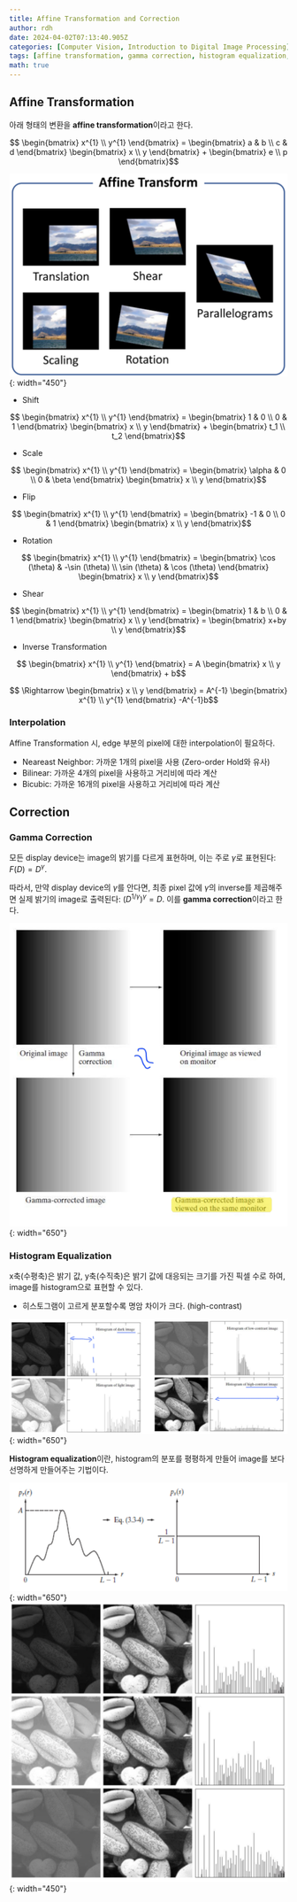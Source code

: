 ```yaml
---
title: Affine Transformation and Correction
author: rdh
date: 2024-04-02T07:13:40.905Z
categories: [Computer Vision, Introduction to Digital Image Processing]
tags: [affine transformation, gamma correction, histogram equalization, digital image processing, computer vision]
math: true
---
```


## Affine Transformation
아래 형태의 변환을 **affine transformation**이라고 한다.

$$
\begin{bmatrix}
x^{1} \\ y^{1}
\end{bmatrix} =
\begin{bmatrix}
a & b \\ c & d
\end{bmatrix}
\begin{bmatrix}
x \\ y
\end{bmatrix} +
\begin{bmatrix}
e \\ p
\end{bmatrix}$$

![](/assets/img/transformation-and-correction-01.png){: width="450"}


* Shift

$$
\begin{bmatrix}
x^{1} \\ y^{1}
\end{bmatrix} =
\begin{bmatrix}
1 & 0 \\ 0 & 1
\end{bmatrix}
\begin{bmatrix}
x \\ y
\end{bmatrix} +
\begin{bmatrix}
t_1 \\ t_2
\end{bmatrix}$$

* Scale

$$
\begin{bmatrix}
x^{1} \\ y^{1}
\end{bmatrix} =
\begin{bmatrix}
\alpha & 0 \\ 0 & \beta
\end{bmatrix}
\begin{bmatrix}
x \\ y
\end{bmatrix}$$

* Flip

$$
\begin{bmatrix}
x^{1} \\ y^{1}
\end{bmatrix} =
\begin{bmatrix}
-1 & 0 \\ 0 & 1
\end{bmatrix}
\begin{bmatrix}
x \\ y
\end{bmatrix}$$

* Rotation

$$
\begin{bmatrix}
x^{1} \\ y^{1}
\end{bmatrix} =
\begin{bmatrix}
\cos (\theta) & -\sin (\theta) \\ \sin (\theta) & \cos (\theta)
\end{bmatrix}
\begin{bmatrix}
x \\ y
\end{bmatrix}$$

* Shear

$$
\begin{bmatrix}
x^{1} \\ y^{1}
\end{bmatrix} =
\begin{bmatrix}
1 & b \\ 0 & 1
\end{bmatrix}
\begin{bmatrix}
x \\ y
\end{bmatrix} =
\begin{bmatrix}
x+by \\ y
\end{bmatrix}$$

* Inverse Transformation

$$
\begin{bmatrix}
x^{1} \\ y^{1}
\end{bmatrix} =
A
\begin{bmatrix}
x \\ y
\end{bmatrix} +
b$$

$$
\Rightarrow
\begin{bmatrix}
x \\ y
\end{bmatrix} =
A^{-1}
\begin{bmatrix}
x^{1} \\ y^{1}
\end{bmatrix}
-A^{-1}b$$


### Interpolation
Affine Transformation 시, edge 부분의 pixel에 대한 interpolation이 필요하다.
* Neareast Neighbor: 가까운 1개의 pixel을 사용 (Zero-order Hold와 유사)
* Bilinear: 가까운 4개의 pixel을 사용하고 거리비에 따라 계산
* Bicubic: 가까운 16개의 pixel을 사용하고 거리비에 따라 계산

## Correction
### Gamma Correction
모든 display device는 image의 밝기를 다르게 표현하며, 이는 주로 $\gamma$로 표현된다: $F(D)=D^\gamma$.

따라서, 만약 display device의 $\gamma$를 안다면, 최종 pixel 값에 $\gamma$의 inverse를 제곱해주면 실제 밝기의 image로 출력된다: $(D^{1/\gamma})^\gamma=D$. 이를 **gamma correction**이라고 한다.

![](/assets/img/transformation-and-correction-02.png){: width="650"}

### Histogram Equalization
x축(수평축)은 밝기 값, y축(수직축)은 밝기 값에 대응되는 크기를 가진 픽셀 수로 하여, image를 histogram으로 표현할 수 있다.

* 히스토그램이 고르게 분포할수록 명암 차이가 크다. (high-contrast)

![](/assets/img/transformation-and-correction-03.png){: width="650"}

**Histogram equalization**이란, histogram의 분포를 평평하게 만들어 image를 보다 선명하게 만들어주는 기법이다.

![](/assets/img/transformation-and-correction-04.png){: width="650"}
![](/assets/img/transformation-and-correction-05.png){: width="450"}

